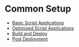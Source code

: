 # Common Setup
- [Basic Script Applications](basic-scriptapp/index.md)
- [Optimized Script Applications](optimized-scriptapps/index.md)
- [Build and Deploy](build-and-deploy/index.md)
- [Post Deployment](post-deployment/index.md)

